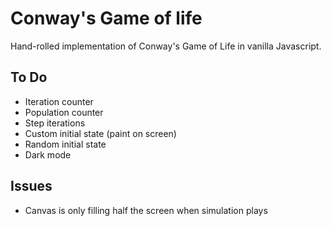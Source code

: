 # Conway's Game of life
Hand-rolled implementation of Conway's Game of Life in vanilla Javascript.

## To Do
- Iteration counter
- Population counter
- Step iterations
- Custom initial state (paint on screen)
- Random initial state
- Dark mode

## Issues
- Canvas is only filling half the screen when simulation plays